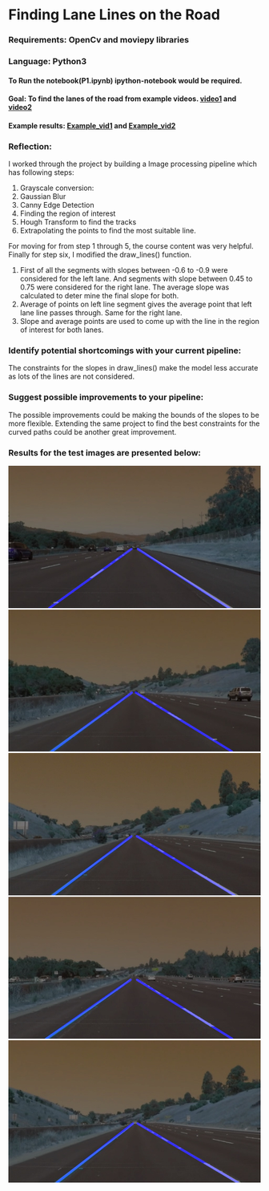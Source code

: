 
# Finding Lane Lines on the Road
### Requirements: OpenCv and moviepy libraries
### Language: Python3
#### To Run the notebook(P1.ipynb) ipython-notebook would be required. 


#### Goal: To find the lanes of the road from example videos. [video1](test_videos/solidWhiteRight.mp4) and [video2](test_videos/solidYellowLeft.mp4) 
#### Example results: [Example_vid1](examples/P1_example.mp4) and [Example_vid2](examples/raw-lines-example.mp4)

### Reflection:
I worked through the project by building a Image processing pipeline which has following steps:
1. Grayscale conversion:<br>
2. Gaussian Blur<br>
3. Canny Edge Detection<br>
4. Finding the region of interest<br> 
5. Hough Transform to find the tracks<br>
6. Extrapolating the points to find the most suitable line.<br>

<p>

For moving for from step 1 through 5, the course content was very helpful. Finally for step six, I modified the draw_lines() function.<p>
    
1. First of all the segments with slopes between -0.6 to -0.9 were considered for the left lane. And segments with slope between 0.45 to 0.75 were considered for the right lane. The average slope was calculated to deter mine the final slope for both.
2. Average of points on left line segment gives the average point that left lane line passes through. Same for the right lane.
3. Slope and average points are used to come up with the line in the region of interest for both lanes.

### Identify potential shortcomings with your current pipeline:
The constraints for the slopes in draw_lines() make the model less accurate as lots of the lines are not considered. 

###  Suggest possible improvements to your pipeline:
The possible improvements could be making the bounds of the slopes to be more flexible. Extending the same project to find the best constraints for the curved paths could be another great improvement.

### Results for the test images are presented below:

![Result1](test_images_output/solidWhiteRight.jpgresult.jpg)
![Result1](test_images_output/solidYellowCurve.jpgresult.jpg)
![Result1](test_images_output/solidYellowCurve2.jpgresult.jpg)
![Result1](test_images_output/solidYellowLeft.jpgresult.jpg)
![Result1](test_images_output/whiteCarLaneSwitch.jpgresult.jpg)

